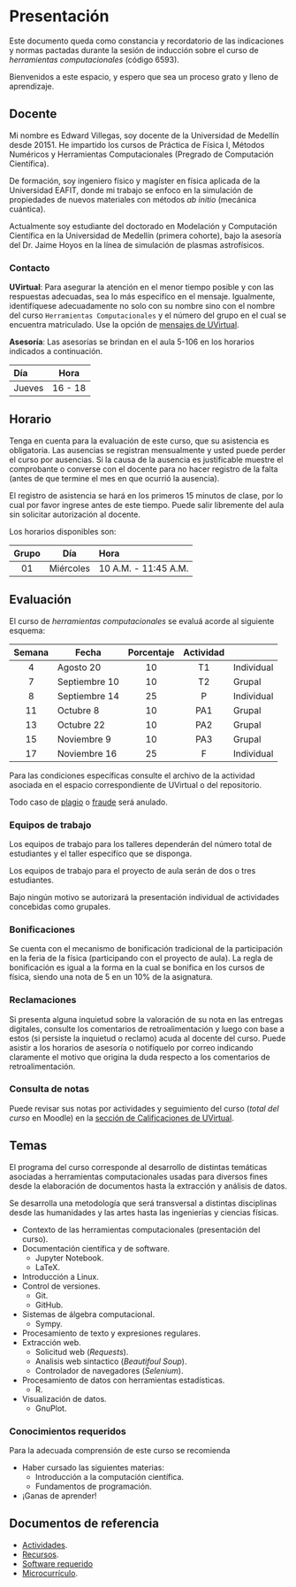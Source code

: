 # Presentación

Este documento queda como constancia y recordatorio de las indicaciones y normas pactadas durante la sesión de inducción sobre el curso de _herramientas computacionales_ (código 6593).  

Bienvenidos a este espacio, y espero que sea un proceso grato y lleno de aprendizaje.  

## Docente

Mi nombre es Edward Villegas, soy docente de la Universidad de Medellín desde 20151. He impartido los cursos de Práctica de Física I, Métodos Numéricos y Herramientas Computacionales (Pregrado de Computación Científica).  

De formación, soy ingeniero físico y magíster en física aplicada de la Universidad EAFIT, donde mi trabajo se enfoco en la simulación de propiedades de nuevos materiales con métodos _ab initio_ (mecánica cuántica).  

Actualmente soy estudiante del doctorado en Modelación y Computación Científica en la Universidad de Medellín (primera cohorte), bajo la asesoría del Dr. Jaime Hoyos en la línea de simulación de plasmas astrofísicos.  

### Contacto

__UVirtual__: Para asegurar la atención en el menor tiempo posible y con las respuestas adecuadas, sea lo más especifíco en el mensaje. Igualmente, identifíquese adecuadamente no solo con su nombre sino con el nombre del curso `Herramientas Computacionales` y el número del grupo en el cual se encuentra matriculado. Use la opción de [mensajes de UVirtual](http://uvirtual.udem.edu.co/message/index.php).  

__Asesoría__: Las asesorías se brindan en el aula 5-106 en los horarios indicados a continuación.  

| Día | Hora |
|:---|:---:|
| Jueves | 16 - 18 |

## Horario

Tenga en cuenta para la evaluación de este curso, que su asistencia es obligatoria. Las ausencias se registran mensualmente y usted puede perder el curso por ausencias. Si la causa de la ausencia es justificable muestre el comprobante o converse con el docente para no hacer registro de la falta (antes de que termine el mes en que ocurrió la ausencia).  

El registro de asistencia se hará en los primeros 15 minutos de clase, por lo cual por favor ingrese antes de este tiempo. Puede salir libremente del aula sin solicitar autorización al docente.  

Los horarios disponibles son:  

| Grupo | Día | Hora |
|:------:|-----|:------|
| 01 | Miércoles | 10 A.M. - 11:45 A.M. |

## Evaluación  

El curso de _herramientas computacionales_ se evaluá acorde al siguiente esquema:  

| Semana | Fecha | Porcentaje | Actividad | |
|:---:|---|:---:|:---:|---|
| 4 | Agosto 20 | 10 | T1 | Individual |
| 7 | Septiembre 10 | 10 | T2 | Grupal |
| 8 | Septiembre 14 | 25 | P | Individual |
| 11 | Octubre 8 | 10 | PA1 | Grupal |
| 13 | Octubre 22 | 10 | PA2 | Grupal |
| 15 | Noviembre 9 | 10 | PA3 | Grupal |
| 17 | Noviembre 16 | 25 | F | Individual |

Para las condiciones específicas consulte el archivo de la actividad asociada en el espacio correspondiente de UVirtual o del repositorio.  

Todo caso de [plagio](http://dle.rae.es/?id=TIZy4Xb) o [fraude](https://es.wikipedia.org/wiki/Fraude_académico) será anulado.  

### Equipos de trabajo

Los equipos de trabajo para los talleres dependerán del número total de estudiantes y el taller especifíco que se disponga.  

Los equipos de trabajo para el proyecto de aula serán de dos o tres estudiantes.  

Bajo ningún motivo se autorizará la presentación individual de actividades concebidas como grupales.  

### Bonificaciones

Se cuenta con el mecanismo de bonificación tradicional de la participación en la feria de la física (participando con el proyecto de aula). La regla de bonificación es igual a la forma en la cual se bonifica en los cursos de física, siendo una nota de 5 en un 10% de la asignatura.  

### Reclamaciones

Si presenta alguna inquietud sobre la valoración de su nota en las entregas digitales, consulte los comentarios de retroalimentación y luego con base a estos (si persiste la inquietud o reclamo) acuda al docente del curso. Puede asistir a los horarios de asesoría o notifíquelo por correo indicando claramente el motivo que origina la duda respecto a los comentarios de retroalimentación.  

### Consulta de notas

Puede revisar sus notas por actividades y seguimiento del curso (_total del curso_ en Moodle) en la [sección de Calificaciones de UVirtual](http://uvirtual.udem.edu.co/grade/report/user/index.php?id=3717).  

## Temas

El programa del curso corresponde al desarrollo de distintas temáticas asociadas a herramientas computacionales usadas para diversos fines desde la elaboración de documentos hasta la extracción y análisis de datos.  

Se desarrolla una metodología que será transversal a distintas disciplinas desde las humanidades y las artes hasta las ingenierías y ciencias físicas.  

+   Contexto de las herramientas computacionales (presentación del curso).  
+   Documentación científica y de software.  
    +   Jupyter Notebook.  
    +   LaTeX.  
+   Introducción a Linux.  
+   Control de versiones.  
    +   Git.  
    +   GitHub.  
+   Sistemas de álgebra computacional.  
    +   Sympy.  
+   Procesamiento de texto y expresiones regulares.  
+   Extracción web.  
    +   Solicitud web (_Requests_).  
    +   Analisis web sintactico (_Beautifoul Soup_).  
    +   Controlador de navegadores (_Selenium_).  
+   Procesamiento de datos con herramientas estadísticas.  
    +   R.  
+   Visualización de datos.  
    +   GnuPlot.  

### Conocimientos requeridos

Para la adecuada comprensión de este curso se recomienda  

+   Haber cursado las siguientes materias:  
    +   Introducción a la computación científica.  
    +   Fundamentos de programación.  
+   ¡Ganas de aprender!

## Documentos de referencia

+   [Actividades](Actividades.md).  
+   [Recursos](Recursos.md).  
+   [Software requerido](Requisitos.md)  
+   [Microcurrículo]().  
